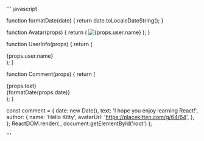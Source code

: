 ''' javascript

function formatDate(date) {
  return date.toLocaleDateString();
}

function Avatar(props) {
  return (
    <img
      className="Avatar"
      src={props.user.avatarUrl}
      alt={props.user.name}
    />
  );
}

function UserInfo(props) {
  return (
    <div className="UserInfo">
      <Avatar user={props.user} />
      <div className="UserInfo-name">{props.user.name}</div>
    </div>
  );
}

function Comment(props) {
  return (
    <div className="Comment">
      <UserInfo user={props.author} />
      <div className="Comment-text">{props.text}</div>
      <div className="Comment-date">
        {formatDate(props.date)}
      </div>
    </div>
  );
}

const comment = {
  date: new Date(),
  text: 'I hope you enjoy learning React!',
  author: {
    name: 'Hello Kitty',
    avatarUrl: 'https://placekitten.com/g/64/64',
  },
};
ReactDOM.render(
  <Comment
    date={comment.date}
    text={comment.text}
    author={comment.author}
  />,
  document.getElementById('root')
);

'''
